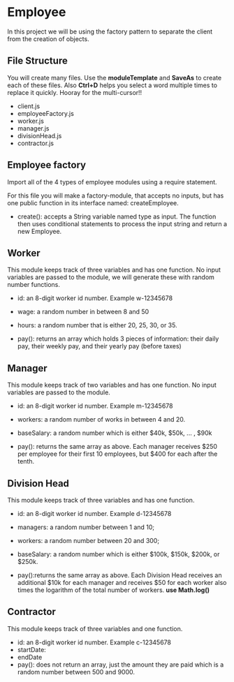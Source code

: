 # Employee

In this project we will be using the factory pattern to separate the client from the creation of objects.

## File Structure

You will create many files.  Use the **moduleTemplate** and **SaveAs** to create each of these files.  Also **Ctrl+D** helps you select a word multiple times to replace it quickly.  Hooray for the multi-cursor!!
  -  client.js
  -  employeeFactory.js
  -  worker.js
  -  manager.js
  -  divisionHead.js
  -  contractor.js

## Employee factory

Import all of the 4 types of employee modules using a require statement.

For this file you will make a factory-module, that accepts no inputs, but has one public function in its interface named: createEmployee.

  -  create(): accepts a String variable named type as input.  The function then uses conditional statements to process the input string and return a new Employee.

## Worker

This module keeps track of three variables and has one function.  No input variables are passed to the module, we will generate these with random number functions.

  - id: an 8-digit worker id number. Example w-12345678
  - wage: a random number in between 8 and 50
  - hours: a random number that is either 20, 25, 30, or 35.

  - pay(): returns an array which holds 3 pieces of information: their daily pay, their weekly pay, and their yearly pay (before taxes)

## Manager

This module keeps track of two variables and has one function.  No input variables are passed to the module.
  - id: an 8-digit worker id number. Example m-12345678
  - workers: a random number of works in between 4 and 20.
  - baseSalary: a random number which is either $40k, $50k, ... , $90k

  - pay(): returns the same array as above.  Each manager receives $250 per employee for their first 10 employees, but $400 for each after the tenth.

## Division Head

This module keeps track of three variables and has one function.
  - id: an 8-digit worker id number. Example d-12345678
  - managers: a random number between 1 and 10;
  - workers: a random number between 20 and 300;
  - baseSalary: a random number which is either $100k, $150k, $200k, or $250k.

  - pay():returns the same array as above.  Each Division Head receives an additional $10k for each manager and receives $50 for each worker also times the logarithm of the total number of workers. **use Math.log()**

## Contractor

This module keeps track of three variables and one function.
  - id: an 8-digit worker id number. Example c-12345678
  - startDate:
  - endDate
  - pay(): does not return an array, just the amount they are paid which is a random number between 500 and 9000.
